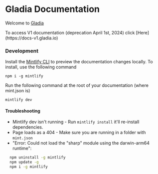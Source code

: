 # Gladia Documentation

Welcome to [Gladia](documentation)

<Note>
To access V1 documentation (deprecation April 1st, 2024) click [Here](https://docs-v1.gladia.io)
</Note>

### Development

Install the [Mintlify CLI](https://www.npmjs.com/package/mintlify) to preview the documentation changes locally. To install, use the following command

```
npm i -g mintlify
```

Run the following command at the root of your documentation (where mint.json is)

```
mintlify dev
```

#### Troubleshooting

- Mintlify dev isn't running - Run `mintlify install` it'll re-install dependencies.
- Page loads as a 404 - Make sure you are running in a folder with `mint.json`
- "Error: Could not load the "sharp" module using the darwin-arm64 runtime":

```bash
  npm uninstall -g mintlify
  npm update -g
  npm i -g mintlify
```
